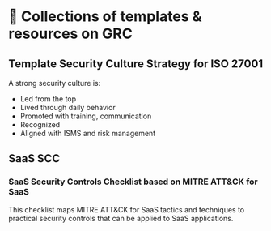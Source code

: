 # 📒  Collections of templates & resources on GRC
## Template Security Culture Strategy for ISO 27001
A strong security culture is:
- Led from the top
- Lived through daily behavior
- Promoted with training, communication
- Recognized
- Aligned with ISMS and risk management
## SaaS SCC
### SaaS Security Controls Checklist based on MITRE ATT&CK for SaaS
This checklist maps MITRE ATT&CK for SaaS tactics and techniques to practical security controls that can be applied to SaaS applications.

